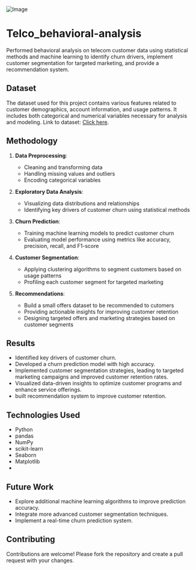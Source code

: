 ![Image]([https://example.com/images/sample.png](https://telecoms.adaptit.tech/wp-content/uploads/2023/12/Customer-Analytics-2.jpg))


# Telco_behavioral-analysis
Performed behavioral analysis on telecom customer data using statistical methods and machine learning to identify churn drivers, implement customer segmentation for targeted marketing, and provide a recommendation system.


## Dataset
The dataset used for this project contains various features related to customer demographics, account information, and usage patterns. It includes both categorical and numerical variables necessary for analysis and modeling. Link to dataset: [Click here](https://www.kaggle.com/datasets/mnassrib/telecom-churn-datasets).

## Methodology
1. **Data Preprocessing**:
   - Cleaning and transforming data
   - Handling missing values and outliers
   - Encoding categorical variables

2. **Exploratory Data Analysis**:
   - Visualizing data distributions and relationships
   - Identifying key drivers of customer churn using statistical methods

3. **Churn Prediction**:
   - Training machine learning models to predict customer churn
   - Evaluating model performance using metrics like accuracy, precision, recall, and F1-score

4. **Customer Segmentation**:
   - Applying clustering algorithms to segment customers based on usage patterns
   - Profiling each customer segment for targeted marketing

5. **Recommendations**:
   - Build a small offers dataset to be recommended to cutomers
   - Providing actionable insights for improving customer retention
   - Designing targeted offers and marketing strategies based on customer segments

## Results
- Identified key drivers of customer churn.
- Developed a churn prediction model with high accuracy.
- Implemented customer segmentation strategies, leading to targeted marketing campaigns and improved customer retention rates.
- Visualized data-driven insights to optimize customer programs and enhance service offerings.
- built recommendation system to improve customer retention.

## Technologies Used
- Python
- pandas
- NumPy
- scikit-learn
- Seaborn
- Matplotlib
- 
## Future Work

- Explore additional machine learning algorithms to improve prediction accuracy.
- Integrate more advanced customer segmentation techniques.
- Implement a real-time churn prediction system.

## Contributing
Contributions are welcome! Please fork the repository and create a pull request with your changes.
